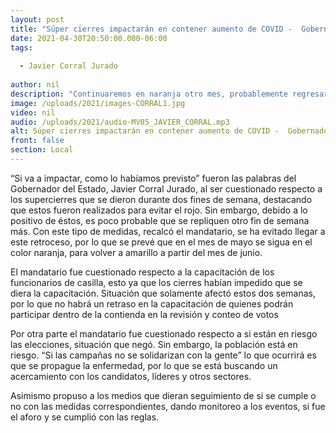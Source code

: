 ```yaml
---
layout: post
title: "Súper cierres impactarán en contener aumento de COVID -  Gobernador"
date: 2021-04-30T20:50:00.000-06:00
tags:
  
  - Javier Corral Jurado
  
author: nil
description: "Continuaremos en naranja otro mes, probablemente regresará a amarillo para junio."
image: /uploads/2021/images-CORRAL1.jpg
video: nil
audio: /uploads/2021/audio-MV05_JAVIER_CORRAL.mp3
alt: Súper cierres impactarán en contener aumento de COVID -  Gobernador
front: false
section: Local
---
```


“Si va a impactar, como lo habíamos previsto” fueron las palabras del Gobernador del Estado, Javier Corral Jurado, al ser cuestionado respecto a los supercierres que se dieron durante dos fines de semana, destacando que estos fueron realizados para evitar el rojo. Sin embargo, debido a lo positivo de éstos, es poco probable que se repliquen otro fin de semana más.
Con este tipo de medidas, recalcó el mandatario, se ha evitado llegar a este retroceso, por lo que se prevé que en el mes de mayo se sigua en el color naranja, para volver a amarillo a partir del mes de junio. 

El mandatario fue cuestionado respecto a la capacitación de los funcionarios de casilla, esto ya que los cierres habían impedido que se diera la capacitación. Situación que solamente afectó estos dos semanas, por lo que no habrá un retraso en la capacitación de quienes podrán participar dentro de la contienda en la revisión y conteo de votos

Por otra parte el mandatario fue cuestionado respecto a si están en riesgo las elecciones, situación que negó. Sin embargo, la población está en riesgo.  “Si las campañas no se solidarizan con la gente” lo que ocurrirá es que se propague la enfermedad, por lo que se está buscando un acercamiento con los candidatos, líderes y otros sectores.

Asimismo propuso a los medios que dieran seguimiento de si se cumple o no con las medidas correspondientes, dando monitoreo a los eventos, si fue el aforo y se cumplió con las reglas.

